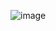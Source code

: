 ![image](https://user-images.githubusercontent.com/34118685/170163622-f6be361b-3954-4613-aa12-6fedd296ad6f.png)
